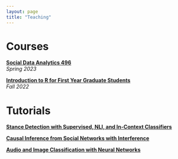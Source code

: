 ```yaml
---
layout: page
title: "Teaching"
---
```

# Courses

[**Social Data Analytics 496**](https://github.com/MLBurnham/SoDA_496/blob/main/SoDA_Syllabus.pdf)  
*Spring 2023*

[**Introduction to R for First Year Graduate Students**](https://github.com/MLBurnham/R-workshop)  
*Fall 2022*

# Tutorials

[**Stance Detection with Supervised, NLI, and In-Context Classifiers**](https://github.com/MLBurnham/stance_detection_tutorials)  

[**Causal Inference from Social Networks with Interference**](https://github.com/MLBurnham/network_interference)  

[**Audio and Image Classification with Neural Networks**](https://github.com/MLBurnham/nnr_tutorial)